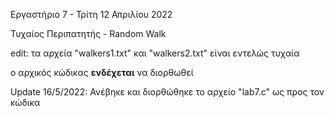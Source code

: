 Εργαστήριο 7 - Τρίτη 12 Απριλίου 2022

Τυχαίος Περιπατητής - Random Walk


edit: τα αρχεία "walkers1.txt" και "walkers2.txt" είναι εντελώς τυχαία

ο αρχικός κώδικας **ενδέχεται** να διορθωθεί

Update 16/5/2022: Ανέβηκε και διορθώθηκε το αρχείο "lab7.c" ως προς τον κώδικα
